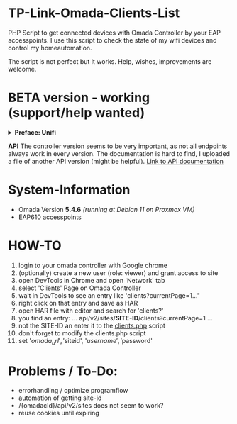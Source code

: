 # TP-Link-Omada-Clients-List
PHP Script to get connected devices with Omada Controller by your EAP accesspoints.
I use this script to check the state of my wifi devices and control my homeautomation.

The script is not perfect but it works. Help, wishes, improvements are welcome.

# BETA version - working (support/help wanted)

<details> 
  <summary><b>Preface: Unifi</b></summary>
   Originally I had Unifi hardware in use, there you could query the individual access points or the controller via SSH, which clients are connected.
Omada access points support SSH (after activation) but do not offer a command to query the connected clients. You always have to query via the Omada software controller.
</details>


<b>API</b>
The controller version seems to be very important, as not all endpoints always work in every version. The documentation is hard to find, I uploaded a file of another API version (might be helpful). [Link to API documentation](api_5.0.15.html)

# System-Information
- Omada Version <b>5.4.6</b> <i>(running at Debian 11 on Proxmox VM)</i>
- EAP610 accesspoints

# HOW-TO
1. login to your omada controller with Google chrome
2. (optionally) create a new user (role: viewer) and grant access to site
3. open DevTools in Chrome and open 'Network' tab
4. select 'Clients' Page on Omada Controller
5. wait in DevTools to see an entry like 'clients?currentPage=1..."
6. right click on that entry and save as HAR
7. open HAR file with editor and search for 'clients?'
8. you find an entry: ... api/v2/sites/<b>SITE-ID</b>/clients?currentPage=1 ...
9. not the SITE-ID an enter it to the [clients.php](clients.php) script
10. don't forget to modify the clients.php script
11. set '$omada_url', '$siteid', '$username', '$password'


# Problems / To-Do:
- errorhandling / optimize programflow 
- automation of getting site-id
- /{omadacId}/api/v2/sites does not seem to work?
- reuse cookies until expiring
